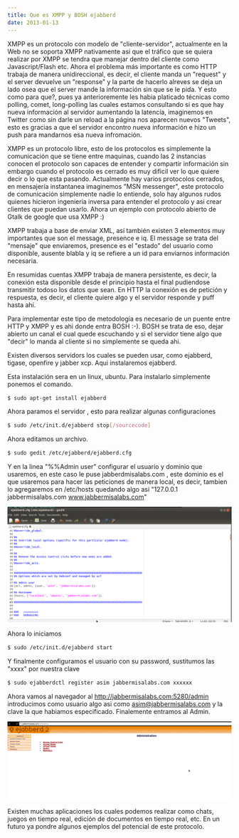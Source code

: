 ```yaml
---
title: Que es XMPP y BOSH ejabberd
date: 2013-01-13
---
```


XMPP es un protocolo con modelo de "cliente-servidor", actualmente en la Web no se soporta XMPP nativamente asi que el tráfico que se quiera realizar por XMPP se tendra que manejar dentro del cliente como Javascript/Flash etc. Ahora el problema más importante es como HTTP trabaja de manera unidireccional, es decir, el cliente manda un "request" y el server devuelve un "response" y la parte de hacerlo alreves se deja un lado osea que el server mande la información sin que se le pida. Y esto como para que?, pues ya anterioremente les habia platicado técnicas como polling, comet, long-polling las cuales estamos consultando si es que hay nueva información al servidor aumentando la latencía, imaginemos en Twitter como sin darle un reload a la página nos aparecen nuevos "Tweets", esto es gracias a que el servidor encontro nueva información e hizo un push para mandarnos esa nueva infromación.

XMPP es un protocolo libre, esto de los protocolos es simplemente la comunicación que se tiene entre maquinas, cuando las 2 instancias conocen el protocolo son capaces de entender y compartir información sin embargo cuando el protocolo es cerrado es muy dificil ver lo que quiere decir o lo que esta pasando. Actualmente hay varios protocolos cerrados, en mensajería instantanea imaginemos "MSN messenger", este protocolo de comunicación simplemente nadie lo entiende, solo hay algunos rudos quienes hicieron ingenieria inversa para entender el protocolo y asi crear clientes que puedan usarlo. Ahora un ejemplo con protocolo abierto de Gtalk de google que usa XMPP :)

XMPP trabaja a base de enviar XML, así también existen 3 elementos muy importantes que son el message, presence e iq. El message se trata del "mensaje" que enviaremos, presence es el "estado" del usuario como disponible, ausente blabla y iq se refiere a un id para enviarnos información necesaria.

En resumidas cuentas XMPP trabaja de manera persistente, es decir, la conexión esta disponible desde el principio hasta el final pudiendose transmitir todoso los datos que sean. En HTTP la conexión es de petición y respuesta, es decir, el cliente quiere algo y el servidor responde y puff hasta ahí.

Para implementar este tipo de metodología es necesario de un puente entre HTTP y XMPP y es ahi donde entra BOSH :-). BOSH se trata de eso, dejar abierto un canal el cual quede escuchando y si el servidor tiene algo que "decir" lo manda al cliente si no simplemente se queda ahi.

Existen diversos servidors los cuales se pueden usar, como ejabberd, tigase, openfire y jabber xcp. Aqui instalaremos ejabberd.

Esta instalación sera en un linux, ubuntu. Para instalarlo simplemente ponemos el comando.

```bash
$ sudo apt-get install ejabberd
```
Ahora paramos el servidor , esto para realizar algunas configuraciones

```bash
$ sudo /etc/init.d/ejabberd stop[/sourcecode]
```

Ahora editamos un archivo.

```bash
$ sudo gedit /etc/ejabberd/ejabberd.cfg
```

Y en la linea "%%Admin user" configurar el usuario y dominio que usaremos, en este caso le puse jabberdmisalabs.com , este dominio es el que usaremos para hacer las peticiones de manera local, es decir, tambien lo agregaremos en /etc/hosts quedando algo asi "127.0.0.1 jabbermisalabs.com www.jabbermisalabs.com"

<img class="center" src="/images/xmpp_1.png" />

Ahora lo iniciamos

```bash
$ sudo /etc/init.d/ejabberd start
```
Y finalmente configuramos el usuario con su password, sustitumos las "xxxx" por nuestra clave

```bash
$ sudo ejabberdctl register asim jabbermisalabs.com xxxxxx
```

Ahora vamos al navegador al http://jabbermisalabs.com:5280/admin introducimos como usuario algo asi como asim@jabbermisalabs.com y la clave la que habiamos especificado. Finalemente entramos al Admin.

<img class="center" src="/images/xmpp_2.png"/>

Existen muchas aplicaciones los cuales podemos realizar como chats, juegos en tiempo real, edición de documentos en tiempo real, etc. En un futuro ya pondre algunos ejemplos del potencial de este protocolo.
